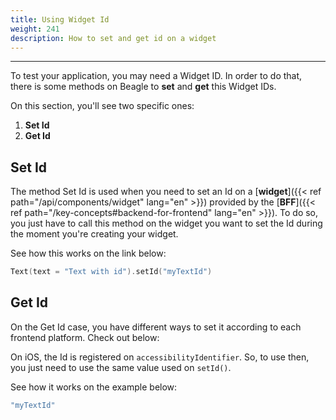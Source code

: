```yaml
---
title: Using Widget Id
weight: 241
description: How to set and get id on a widget
---
```


---

To test your application, you may need a Widget ID. In order to do that, there is some methods on Beagle to **set** and **get** this Widget IDs.

On this section, you'll see two specific ones:

1. **Set Id**
2. **Get Id**

## Set Id

The method Set Id is used when you need to set an Id on a [**widget**]({{< ref path="/api/components/widget" lang="en" >}}) provided by the [**BFF**]({{< ref path="/key-concepts#backend-for-frontend" lang="en" >}}). To do so, you just have to call this method on the widget you want to set the Id during the moment you're creating your widget.

See how this works on the link below:

```kotlin
Text(text = "Text with id").setId("myTextId")
```

## Get Id

On the Get Id case, you have different ways to set it according to each frontend platform. Check out below:

On iOS, the Id is registered on `accessibilityIdentifier`. So, to use then, you just need to use the same value used on `setId()`.

See how it works on the example below:

```swift
"myTextId"
```
